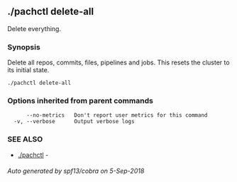 ## ./pachctl delete-all

Delete everything.

### Synopsis


Delete all repos, commits, files, pipelines and jobs.
This resets the cluster to its initial state.

```
./pachctl delete-all
```

### Options inherited from parent commands

```
      --no-metrics   Don't report user metrics for this command
  -v, --verbose      Output verbose logs
```

### SEE ALSO
* [./pachctl](./pachctl.md)	 - 

###### Auto generated by spf13/cobra on 5-Sep-2018
